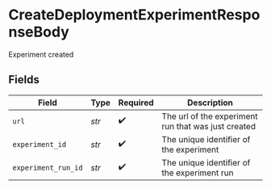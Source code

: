 # CreateDeploymentExperimentResponseBody

Experiment created


## Fields

| Field                                               | Type                                                | Required                                            | Description                                         |
| --------------------------------------------------- | --------------------------------------------------- | --------------------------------------------------- | --------------------------------------------------- |
| `url`                                               | *str*                                               | :heavy_check_mark:                                  | The url of the experiment run that was just created |
| `experiment_id`                                     | *str*                                               | :heavy_check_mark:                                  | The unique identifier of the experiment             |
| `experiment_run_id`                                 | *str*                                               | :heavy_check_mark:                                  | The unique identifier of the experiment run         |
